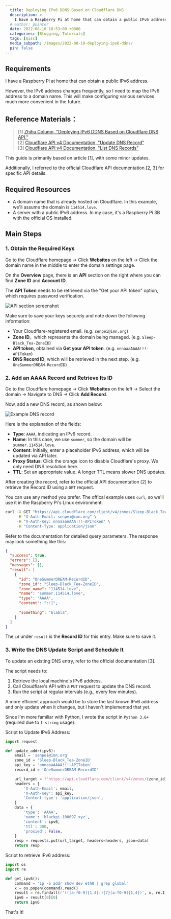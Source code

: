 ```yaml
---
  title: Deploying IPv6 DDNS Based on Cloudflare DNS
  description: >-
    I have a Raspberry Pi at home that can obtain a public IPv6 address. However, the IPv6 address changes frequently, so I need to map the IPv6 address to a domain name. This will make configuring various services much more convenient in the future.
  # author: pointer
  date: 2022-08-10 18:53:00 +0800
  categories: [Blogging, Tutorials]
  tags: [misc]
  media_subpath: /images/2022-08-10-deploying-ipv6-ddns/
  pin: false
---
```


## Requirements
I have a Raspberry Pi at home that can obtain a public IPv6 address.

However, the IPv6 address changes frequently, so I need to map the IPv6 address to a domain name.
This will make configuring various services much more convenient in the future.

## Reference Materials：

> [1] [Zhihu Column, "Deploying IPv6 DDNS Based on Cloudflare DNS API,"](https://zhuanlan.zhihu.com/p/69379645)  
> [2] [Cloudflare API v4 Documentation, "Update DNS Record"](https://api.cloudflare.com/#dns-records-for-a-zone-update-dns-record)  
> [3] [Cloudflare API v4 Documentation, "List DNS Records"](https://api.cloudflare.com/#dns-records-for-a-zone-list-dns-records)

This guide is primarily based on article [1], with some minor updates. 

Additionally, I referred to the official Cloudflare API documentation [2, 3] for specific API details.

## Required Resources
- A domain name that is already hosted on Cloudflare. In this example, we'll assume the domain is `114514.love`.
- A server with a public IPv6 address. In my case, it's a Raspberry Pi 3B with the official OS installed.

## Main Steps

### 1. Obtain the Required Keys
Go to the Cloudflare homepage → Click **Websites** on the left → Click the domain name in the middle to enter the domain settings page.

On the **Overview** page, there is an **API** section on the right where you can find **Zone ID** and **Account ID**.

The **API Token** needs to be retrieved via the "Get your API token" option, which requires password verification.

![API section screenshot](api_section_screenshot.jpg)

Make sure to save your keys securely and note down the following information:

- Your Cloudflare-registered email. (e.g. `senpei@imn.org`)
- **Zone ID**。which represents the domain being managed. (e.g. `Sleep-Black_Tea-ZoneID`)
- **API token**, obtained via **Get your API token**. (e.g. `nnnaaaAAAA!!!-APIToken`)
- **DNS Record ID**, which will be retrieved in the next step. (e.g. `OneSummerDREAM-RecordID`)

### 2. Add an AAAA Record and Retrieve Its ID
Go to the Cloudflare homepage → Click **Websites** on the left → Select the domain → Navigate to DNS → Click **Add Record**.

Now, add a new DNS record, as shown below:

![Example DNS record](example_dns_record.jpg)

Here is the explanation of the fields:
- **Type**: `AAAA`, indicating an IPv6 record.
- **Name**: In this case, we use `summer`, so the domain will be `summer.114514.love`.
- **Content**: Initially, enter a placeholder IPv6 address, which will be updated via API later.
- **Proxy Status**: Click the orange icon to disable Cloudflare's proxy. We only need DNS resolution here.
- **TTL**: Set an appropriate value. A longer TTL means slower DNS updates.

After creating the record, refer to the official API documentation [2] to retrieve the Record ID using a `GET` request.

You can use any method you prefer. The offical example uses `curl`, so we'll use it in the Raspberry Pi's Linux environment:

```sh
curl -X GET "https://api.cloudflare.com/client/v4/zones/Sleep-Black_Tea-ZoneID/dns_records?type=AAAA&name=summer.114514.love&page=1&per_page=100&order=type&direction=desc&match=all" \
     -H "X-Auth-Email: senpei@imn.org" \
     -H "X-Auth-Key: nnnaaaAAAA!!!-APIToken" \
     -H "Content-Type: application/json"
```

Refer to the documentation for detailed query parameters. The response may look something like this:

```json
{
  "success": true,
  "errors": [],
  "messages": [],
  "result": [
    {
      "id": "OneSummerDREAM-RecordID",
      "zone_id": "Sleep-Black_Tea-ZoneID",
      "zone_name": "114514.love",
      "name": "summer.114514.love",
      "type": "AAAA",
      "content": "::1",
      
      "something": "blabla",
    }
  ]
}
```

The `id` under `result` is the **Record ID** for this entry. Make sure to save it.

### 3. Write the DNS Update Script and Schedule It

To update an existing DNS entry, refer to the official documentation [3].

The script needs to:
1. Retrieve the local machine's IPv6 address.
2. Call Cloudflare's API with a `PUT` request to update the DNS record.
3. Run the script at regular intervals (e.g., every few minutes).

A more efficient approach would be to store the last known IPv6 address and only update when it changes, but I haven't implemented that yet.

Since I'm more familiar with Python, I wrote the script in `Python 3.6+` (required due to `f-string` usage).


Script to Update IPv6 Address:
```python
import request

def update_addr(ipv6):
    email = 'senpei@imn.org'
    zone_id = 'Sleep-Black_Tea-ZoneID'
    api_key = 'nnnaaaAAAA!!!-APIToken' 
    record_id = 'OneSummerDREAM-RecordID'

    url_target = f'https://api.cloudflare.com/client/v4/zones/{zone_id}/dns_records/{record_id}'
    headers = {
        'X-Auth-Email': email,
        'X-Auth-Key': api_key,
        'Content-type': 'application/json',
    }
    data = {
        'type': 'AAAA',
        'name': 'blackpi.100097.xyz',
        'content': ipv6,
        'ttl': 300,
        'proxied': False,
    }
    resp = requests.put(url_target, headers=headers, json=data)
    return resp
```

Script to retrieve IPv6 address:
```python
import os
import re

def get_ipv6():
    command = 'ip -6 addr show dev eth0 | grep global'
    x = os.popen(command).read()
    result = re.findall(r'(([a-f0-9]{1,4}:){7}[a-f0-9]{1,4})', x, re.I)
    ipv6 = result[0][0]
    return ipv6
```

That's it!
